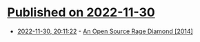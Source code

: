 # [Published on 2022-11-30](index.md)

* [2022-11-30, 20:11:22](https://lobste.rs/s/k6hthl/open_source_rage_diamond_2014) - [An Open Source Rage Diamond [2014]](https://olivierlacan.com/posts/an-open-source-rage-diamond/)
